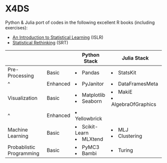 # X4DS

Python & Julia port of codes in the following excellent R books (including exercises):

- [An Introduction to Statistical Learning](https://www.statlearning.com/) (ISLR)
- [Statistical Rethinking](https://xcelab.net/rm/statistical-rethinking/) (SRT)

|                              |          | Python Stack                    | Julia Stack                       |
| ---------------------------- | -------- | ------------------------------- | --------------------------------- |
| Pre-Processing               | Basic    | <li> Pandas                     | <li> StatsKit                     |
| ^                            | Enhanced | <li> PyJanitor                  | <li> DataFramesMeta               |
| Visualization                | Basic    | <li> Matplotlib <li> Seaborn    | <li> MakiE <li> AlgebraOfGraphics |
| ^                            | Enhanced | <li> Yellowbrick                |                                   |
| Machine<br>Learning          | Basic    | <li> Scikit-Learn  <li> MLXtend | <li> MLJ  <li> Clustering         |
| Probablistic<br> Programming | Basic    | <li> PyMC3 <li> Bambi           | <li> Turing                       |
